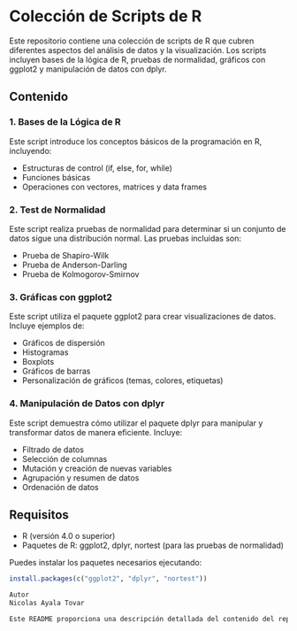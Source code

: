 # Colección de Scripts de R

Este repositorio contiene una colección de scripts de R que cubren diferentes aspectos del análisis de datos y la visualización. Los scripts incluyen bases de la lógica de R, pruebas de normalidad, gráficos con ggplot2 y manipulación de datos con dplyr.

## Contenido

### 1. Bases de la Lógica de R
Este script introduce los conceptos básicos de la programación en R, incluyendo:
- Estructuras de control (if, else, for, while)
- Funciones básicas
- Operaciones con vectores, matrices y data frames

### 2. Test de Normalidad
Este script realiza pruebas de normalidad para determinar si un conjunto de datos sigue una distribución normal. Las pruebas incluidas son:
- Prueba de Shapiro-Wilk
- Prueba de Anderson-Darling
- Prueba de Kolmogorov-Smirnov

### 3. Gráficas con ggplot2
Este script utiliza el paquete ggplot2 para crear visualizaciones de datos. Incluye ejemplos de:
- Gráficos de dispersión
- Histogramas
- Boxplots
- Gráficos de barras
- Personalización de gráficos (temas, colores, etiquetas)

### 4. Manipulación de Datos con dplyr
Este script demuestra cómo utilizar el paquete dplyr para manipular y transformar datos de manera eficiente. Incluye:
- Filtrado de datos
- Selección de columnas
- Mutación y creación de nuevas variables
- Agrupación y resumen de datos
- Ordenación de datos

## Requisitos

- R (versión 4.0 o superior)
- Paquetes de R: ggplot2, dplyr, nortest (para las pruebas de normalidad)

Puedes instalar los paquetes necesarios ejecutando:
```r
install.packages(c("ggplot2", "dplyr", "nortest"))

Autor
Nicolas Ayala Tovar

Este README proporciona una descripción detallada del contenido del repositorio, los requisitos, y las instrucciones de uso. Puedes personalizarlo aún más según tus necesidades.
